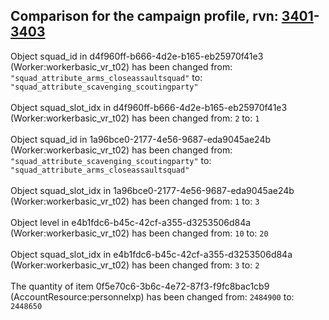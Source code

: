 ## Comparison for the campaign profile, rvn: [3401](https://github.com/PRO100KatYT/FortniteProfileRevisions/tree/main/profiles/campaign/3401%20campaign.json)-[3403](https://github.com/PRO100KatYT/FortniteProfileRevisions/tree/main/profiles/campaign/3403%20campaign.json)

Object squad_id in d4f960ff-b666-4d2e-b165-eb25970f41e3 (Worker:workerbasic_vr_t02) has been changed from: `"squad_attribute_arms_closeassaultsquad"` to: `"squad_attribute_scavenging_scoutingparty"`
<br><br>
Object squad_slot_idx in d4f960ff-b666-4d2e-b165-eb25970f41e3 (Worker:workerbasic_vr_t02) has been changed from: `2` to: `1`
<br><br>
Object squad_id in 1a96bce0-2177-4e56-9687-eda9045ae24b (Worker:workerbasic_vr_t02) has been changed from: `"squad_attribute_scavenging_scoutingparty"` to: `"squad_attribute_arms_closeassaultsquad"`
<br><br>
Object squad_slot_idx in 1a96bce0-2177-4e56-9687-eda9045ae24b (Worker:workerbasic_vr_t02) has been changed from: `1` to: `3`
<br><br>
Object level in e4b1fdc6-b45c-42cf-a355-d3253506d84a (Worker:workerbasic_vr_t02) has been changed from: `10` to: `20`
<br><br>
Object squad_slot_idx in e4b1fdc6-b45c-42cf-a355-d3253506d84a (Worker:workerbasic_vr_t02) has been changed from: `3` to: `2`
<br><br>
The quantity of item 0f5e70c6-3b6c-4e72-87f3-f9fc8bac1cb9 (AccountResource:personnelxp) has been changed from: `2484900` to: `2448650`
<br><br>
